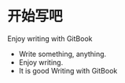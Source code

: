 # 开始写吧

Enjoy writing with GitBook

- Write something, anything.
- Enjoy writing.
- It is good Writing with GitBook